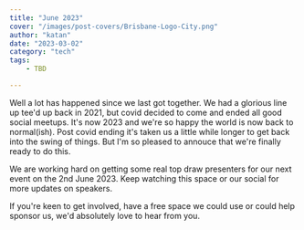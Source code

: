 ```yaml
---
title: "June 2023"
cover: "/images/post-covers/Brisbane-Logo-City.png"
author: "katan"
date: "2023-03-02"
category: "tech"
tags:
    - TBD

---
```


Well a lot has happened since we last got together.  We had a glorious line up tee'd up back in 2021, but covid decided to come and ended all good social meetups.  It's now 2023 and we're so happy the world is now back to normal(ish).  Post covid ending it's taken us a little while longer to get back into the swing of things.  But I'm so pleased to annouce that we're finally ready to do this.  

We are working hard on getting some real top draw presenters for our next event on the 2nd June 2023.  Keep watching this space or our social for more updates on speakers.  

If you're keen to get involved, have a free space we could use or could help sponsor us, we'd absolutely love to hear from you.  